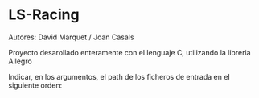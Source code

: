 # LS-Racing

Autores: David Marquet / Joan Casals

Proyecto desarollado enteramente con el lenguaje C, utilizando la libreria Allegro

Indicar, en los argumentos, el path de los ficheros de entrada en el siguiente orden: <fichero de piezas> <fichero con los circuitos> <fichero con los pilotos> <fichero base>
